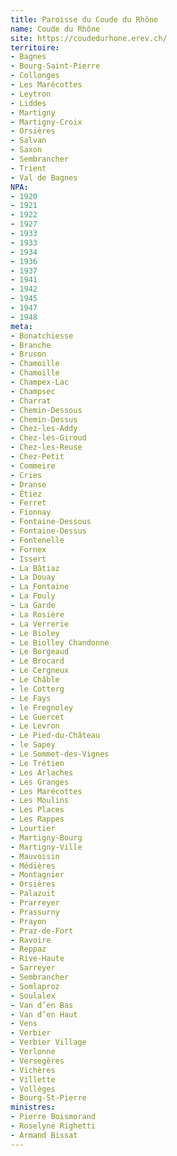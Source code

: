 ```yaml
---
title: Paroisse du Coude du Rhône
name: Coude du Rhône
site: https://coudedurhone.erev.ch/
territoire:
- Bagnes
- Bourg-Saint-Pierre
- Collonges
- Les Marécottes
- Leytron
- Liddes
- Martigny
- Martigny-Croix
- Orsières
- Salvan
- Saxon
- Sembrancher
- Trient
- Val de Bagnes
NPA:
- 1920
- 1921
- 1922
- 1927
- 1933
- 1933
- 1934
- 1936
- 1937
- 1941
- 1942
- 1945
- 1947
- 1948
meta:
- Bonatchiesse
- Branche
- Bruson
- Chamoille
- Chamoille
- Champex-Lac
- Champsec
- Charrat
- Chemin-Dessous
- Chemin-Dessus
- Chez-les-Addy
- Chez-les-Giroud
- Chez-les-Reuse
- Chez-Petit
- Commeire
- Cries
- Dranse
- Étiez
- Ferret
- Fionnay
- Fontaine-Dessous
- Fontaine-Dessus
- Fontenelle
- Fornex
- Issert
- La Bâtiaz
- La Douay
- La Fontaine
- La Fouly
- La Garde
- La Rosière
- La Verrerie
- Le Bioley
- Le Biolley Chandonne
- Le Borgeaud
- Le Brocard
- Le Cergneux
- Le Châble 
- le Cotterg
- Le Fays
- le Fregnoley
- Le Guercet
- Le Levron
- Le Pied-du-Château
- le Sapey
- Le Sommet-des-Vignes
- Le Trétien
- Les Arlaches
- Les Granges
- Les Marécottes
- Les Moulins
- Les Places
- Les Rappes
- Lourtier
- Martigny-Bourg
- Martigny-Ville
- Mauvoisin
- Médières
- Montagnier
- Orsières
- Palazuit
- Prarreyer
- Prassurny
- Prayon
- Praz-de-Fort
- Ravoire
- Reppaz
- Rive-Haute
- Sarreyer
- Sembrancher
- Somlaproz
- Soulalex
- Van d’en Bas
- Van d’en Haut
- Vens
- Verbier
- Verbier Village
- Verlonne
- Versegères
- Vichères
- Villette
- Vollèges
- Bourg-St-Pierre
ministres:
- Pierre Boismorand
- Roselyne Righetti
- Armand Bissat
---
```

